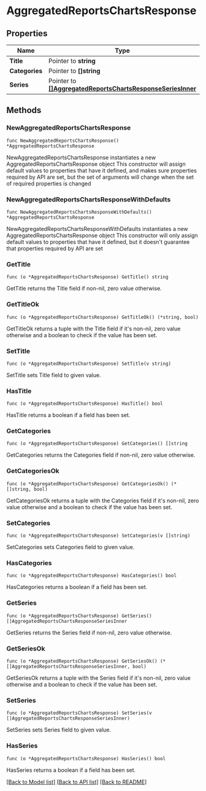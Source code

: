 # AggregatedReportsChartsResponse

## Properties

Name | Type | Description | Notes
------------ | ------------- | ------------- | -------------
**Title** | Pointer to **string** |  | [optional] 
**Categories** | Pointer to **[]string** |  | [optional] 
**Series** | Pointer to [**[]AggregatedReportsChartsResponseSeriesInner**](AggregatedReportsChartsResponseSeriesInner.md) |  | [optional] 

## Methods

### NewAggregatedReportsChartsResponse

`func NewAggregatedReportsChartsResponse() *AggregatedReportsChartsResponse`

NewAggregatedReportsChartsResponse instantiates a new AggregatedReportsChartsResponse object
This constructor will assign default values to properties that have it defined,
and makes sure properties required by API are set, but the set of arguments
will change when the set of required properties is changed

### NewAggregatedReportsChartsResponseWithDefaults

`func NewAggregatedReportsChartsResponseWithDefaults() *AggregatedReportsChartsResponse`

NewAggregatedReportsChartsResponseWithDefaults instantiates a new AggregatedReportsChartsResponse object
This constructor will only assign default values to properties that have it defined,
but it doesn't guarantee that properties required by API are set

### GetTitle

`func (o *AggregatedReportsChartsResponse) GetTitle() string`

GetTitle returns the Title field if non-nil, zero value otherwise.

### GetTitleOk

`func (o *AggregatedReportsChartsResponse) GetTitleOk() (*string, bool)`

GetTitleOk returns a tuple with the Title field if it's non-nil, zero value otherwise
and a boolean to check if the value has been set.

### SetTitle

`func (o *AggregatedReportsChartsResponse) SetTitle(v string)`

SetTitle sets Title field to given value.

### HasTitle

`func (o *AggregatedReportsChartsResponse) HasTitle() bool`

HasTitle returns a boolean if a field has been set.

### GetCategories

`func (o *AggregatedReportsChartsResponse) GetCategories() []string`

GetCategories returns the Categories field if non-nil, zero value otherwise.

### GetCategoriesOk

`func (o *AggregatedReportsChartsResponse) GetCategoriesOk() (*[]string, bool)`

GetCategoriesOk returns a tuple with the Categories field if it's non-nil, zero value otherwise
and a boolean to check if the value has been set.

### SetCategories

`func (o *AggregatedReportsChartsResponse) SetCategories(v []string)`

SetCategories sets Categories field to given value.

### HasCategories

`func (o *AggregatedReportsChartsResponse) HasCategories() bool`

HasCategories returns a boolean if a field has been set.

### GetSeries

`func (o *AggregatedReportsChartsResponse) GetSeries() []AggregatedReportsChartsResponseSeriesInner`

GetSeries returns the Series field if non-nil, zero value otherwise.

### GetSeriesOk

`func (o *AggregatedReportsChartsResponse) GetSeriesOk() (*[]AggregatedReportsChartsResponseSeriesInner, bool)`

GetSeriesOk returns a tuple with the Series field if it's non-nil, zero value otherwise
and a boolean to check if the value has been set.

### SetSeries

`func (o *AggregatedReportsChartsResponse) SetSeries(v []AggregatedReportsChartsResponseSeriesInner)`

SetSeries sets Series field to given value.

### HasSeries

`func (o *AggregatedReportsChartsResponse) HasSeries() bool`

HasSeries returns a boolean if a field has been set.


[[Back to Model list]](../README.md#documentation-for-models) [[Back to API list]](../README.md#documentation-for-api-endpoints) [[Back to README]](../README.md)


